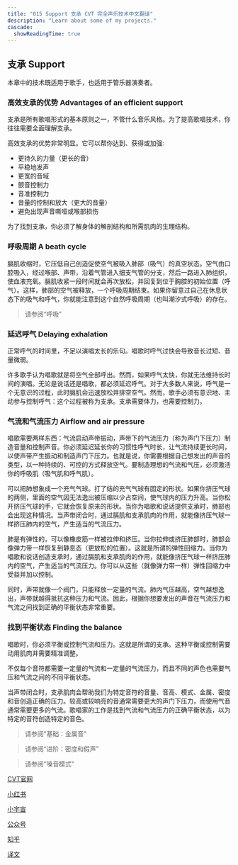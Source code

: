 ```yaml
---
title: "015 Support 支承 CVT 完全声乐技术中文翻译"
description: "Learn about some of my projects."
cascade:
  showReadingTime: true
---
```


## 支承 Support
本章中的技术既适用于歌手，也适用于管乐器演奏者。

### 高效支承的优势 Advantages of an efficient support

支承是所有歌唱形式的基本原则之一，不管什么音乐风格。为了提高歌唱技术，你往往需要全面理解支承。

高效支承的优势非常明显。它可以帮你达到、获得或加强:

- 更持久的力量（更长的音）
- 平稳地发声
- 更宽的音域
- 颤音控制力
- 音准控制力
- 音量的控制和放大（更大的音量）
- 避免出现声音嘶哑或喉部损伤
  
为了找到支承，你必须了解身体的解剖结构和所需肌肉的生理结构。

### 呼吸周期 A beath cycle

膈肌收缩时，它压低自己创造促使空气被吸入肺部（吸气）的真空状态。空气由口腔吸入，经过喉部、声带，沿着气管进入细支气管的分支，然后一路进入肺组织，使血液充氧。膈肌收紧一段时间就会再次放松，并回复到位于胸腔的初始位置（呼气）。这样，肺部的空气被释放，一个呼吸周期结束。如果你留意过自己在休息状态下的吸气和呼气，你就能注意到这个自然呼吸周期（也叫潮汐式呼吸）的存在。

> 请参阅“呼吸”

### 延迟呼气 Delaying exhalation

正常呼气的时间里，不足以演唱太长的乐句。唱歌时呼气过快会导致音长过短、音量微弱。

许多歌手认为唱歌就是将空气全部呼出。然而，如果呼气太快，你就无法维持长时间的演唱。无论是说话还是唱歌，都必须延迟呼气。对于大多数人来说，呼气是一个无意识的过程，此时膈肌会迅速放松并排空空气。然而，歌手必须有意识地、主动参与控制呼气：这个过程被称为支承。支承需要体力，也需要控制力。

### 气流和气流压力 Airflow and air pressure

唱歌需要两样东西：气流启动声带振动，声带下的气流压力（称为声门下压力）制造音量和控制声音。你必须延迟延长你的习惯性呼气时长，让气流持续更长时间，以使声带产生振动和制造声门下压力。也就是说，你需要根据自己想发出的声音的类型，以一种持续的、可控的方式释放空气。要制造理想的气流和气压，必须激活你的呼吸肌（吸气肌和呼气肌）。

可以把肺想象成一个充气气球。打了结的充气气球有固定的形状。如果你挤压气球的两侧，里面的空气因无法逸出被压缩以少占空间，使气球内的压力升高。当你松开挤压气球的手，它就会恢复原来的形状。当你为唱歌和说话提供支承时，肺部也会出现这种情况。当声带闭合时，通过膈肌和支承肌肉的作用，就能像挤压气球一样挤压肺内的空气，产生适当的气流压力。

肺是有弹性的，可以像橡皮筋一样被拉伸和挤压。当你拉伸或挤压肺部时，肺部会像弹力带一样恢复到静息态（更放松的位置）。这就是所谓的弹性回缩力。当你为唱歌和说话创造支承时，通过膈肌和支承肌肉的作用，就能像挤压气球一样挤压肺内的空气，产生适当的气流压力。你可以从这些（就像弹力带一样）弹性回缩力中受益并加以控制。

同时，声带就像一个阀门，只能释放一定量的气流。肺内气压越高，空气越想逸出，声带就越得抵抗这种压力和气流。因此，根据你想要发出的声音在气流压力和气流之间找到正确的平衡状态非常重要。

### 找到平衡状态 Finding the balance

唱歌时，你必须平衡或控制气流和压力。这就是所谓的支承。这种平衡或控制需要动用肌肉并需要精准调整。

不仅每个音符都需要一定量的气流和一定量的气流压力，而且不同的声色也需要气压和气流之间的不同平衡状态。

当声带闭合时，支承肌肉会帮助我们为特定音符的音量、音高、模式、金属、密度和音创造正确的压力。较高或较响亮的音通常需要更大的声门下压力，而使用气音通常需要更多的气流。歌唱家的工作是找到气流和气流压力的正确平衡状态，以为特定的音符创造特定的音色。

> 请参阅"基础：金属音"

> 请参阅“进阶：密度和假声”

> 请参阅"嗓音模式"

[CVT官网](https://completevocalinstitute.com/complete-vocal-technique/)

[小红书](https://www.xiaohongshu.com/user/profile/627ff979000000002102aa68?xhsshare=CopyLink&appuid=627ff979000000002102aa68&apptime=1728791961)

[小宇宙](https://www.xiaoyuzhoufm.com/podcast/66be28dadb5e6d6bf99adc25)

[公众号](https://mp.weixin.qq.com/mp/appmsgalbum?action=getalbum&__biz=MzAxMjI3NzAxMg==&scene=1&album_id=3446246369961312256&count=3#wechat_redirect)



[知乎](https://www.zhihu.com/column/c_1825613276039491584)

[译文](https://euphia.github.io/zh-cn/posts/)